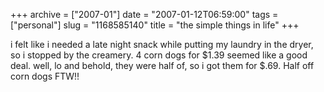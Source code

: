 +++
archive = ["2007-01"]
date = "2007-01-12T06:59:00"
tags = ["personal"]
slug = "1168585140"
title = "the simple things in life"
+++

i felt like i needed a late night snack while putting my laundry in the
dryer, so i stopped by the creamery. 4 corn dogs for $1.39 seemed like
a good deal. well, lo and behold, they were half of, so i got them for
$.69. Half off corn dogs FTW!!

